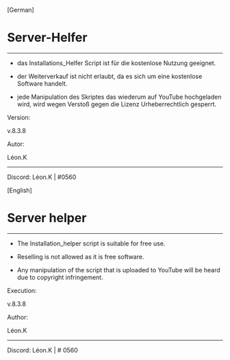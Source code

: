 [German]

# Server-Helfer
_______________________________________________________________________________________________


- das Installations_Helfer Script ist für die kostenlose Nutzung geeignet.

- der Weiterverkauf ist nicht erlaubt, da es sich um eine kostenlose Software handelt.

- jede Manipulation des Skriptes das wiederum auf YouTube hochgeladen wird, wird wegen Verstoß gegen die Lizenz Urheberrechtlich gesperrt.

Version:

v.8.3.8

Autor:

Léon.K


_______________________________________________________________________________________________

Discord: Léon.K | #0560



[English]

# Server helper
_______________________________________________________________________________________________


- The Installation_helper script is suitable for free use.

- Reselling is not allowed as it is free software.

- Any manipulation of the script that is uploaded to YouTube will be heard due to copyright infringement.

Execution:

v.8.3.8

Author:

Léon.K


_______________________________________________________________________________________________

Discord: Léon.K | # 0560
